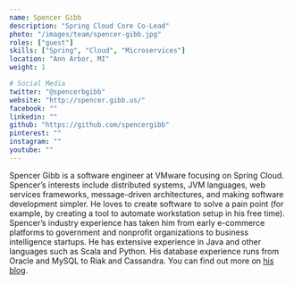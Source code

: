 ```yaml
---
name: Spencer Gibb
description: "Spring Cloud Core Co-Lead"
photo: "/images/team/spencer-gibb.jpg"
roles: ["guest"]
skills: ["Spring", "Cloud", "Microservices"]
location: "Ann Arbor, MI"
weight: 1

# Social Media 
twitter: "@spencerbgibb"
website: "http://spencer.gibb.us/"
facebook: ""
linkedin: ""
github: "https://github.com/spencergibb"
pinterest: ""
instagram: ""
youtube: ""
---
```


Spencer Gibb is a software engineer at VMware focusing on Spring Cloud. Spencer’s interests include distributed systems, JVM languages, web services frameworks, message-driven architectures, and making software development simpler. He loves to create software to solve a pain point (for example, by creating a tool to automate workstation setup in his free time). Spencer’s industry experience has taken him from early e-commerce platforms to government and nonprofit organizations to business intelligence startups. He has extensive experience in Java and other languages such as Scala and Python. His database experience runs from Oracle and MySQL to Riak and Cassandra. You can find out more on [his blog](http://spencer.gibb.us/).

<!--more-->